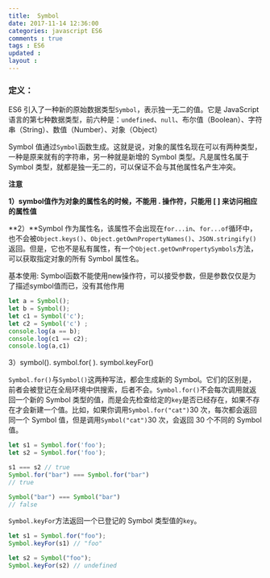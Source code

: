 ```yaml
---
title:  Symbol 
date: 2017-11-14 12:36:00
categories: javascript ES6
comments : true 
tags : ES6 
updated : 
layout : 
---
```


### 定义： 

ES6 引入了一种新的原始数据类型`Symbol`，表示独一无二的值。它是 JavaScript 语言的第七种数据类型，前六种是：`undefined`、`null`、布尔值（Boolean）、字符串（String）、数值（Number）、对象（Object）

Symbol 值通过`Symbol`函数生成。这就是说，对象的属性名现在可以有两种类型，一种是原来就有的字符串，另一种就是新增的 Symbol 类型。凡是属性名属于 Symbol 类型，就都是独一无二的，可以保证不会与其他属性名产生冲突。

**注意**

**1）symbol值作为对象的属性名的时候，不能用 .  操作符，只能用 [ ] 来访问相应的属性值**

**2）**Symbol 作为属性名，该属性不会出现在`for...in`、`for...of`循环中，也不会被`Object.keys()`、`Object.getOwnPropertyNames()`、`JSON.stringify()`返回。但是，它也不是私有属性，有一个`Object.getOwnPropertySymbols`方法，可以获取指定对象的所有 Symbol 属性名。

基本使用: Symbol函数不能使用new操作符，可以接受参数，但是参数仅仅是为了描述symbol值而已，没有其他作用



```javascript
let a = Symbol();
let b = Symbol();
let c1 = Symbol('c');
let c2 = Symbol('c') ;
console.log(a == b);
console.log(c1 == c2); 
console.log(a,c1) 
```

3）symbol().  symbol.for( ).  symbol.keyFor()

`Symbol.for()`与`Symbol()`这两种写法，都会生成新的 Symbol。它们的区别是，前者会被登记在全局环境中供搜索，后者不会。`Symbol.for()`不会每次调用就返回一个新的 Symbol 类型的值，而是会先检查给定的`key`是否已经存在，如果不存在才会新建一个值。比如，如果你调用`Symbol.for("cat")`30 次，每次都会返回同一个 Symbol 值，但是调用`Symbol("cat")`30 次，会返回 30 个不同的 Symbol 值。

```javascript
let s1 = Symbol.for('foo');
let s2 = Symbol.for('foo');

s1 === s2 // true
Symbol.for("bar") === Symbol.for("bar")
// true

Symbol("bar") === Symbol("bar")
// false

```

`Symbol.keyFor`方法返回一个已登记的 Symbol 类型值的`key`。

```javascript
let s1 = Symbol.for("foo");
Symbol.keyFor(s1) // "foo"

let s2 = Symbol("foo");
Symbol.keyFor(s2) // undefined

```

